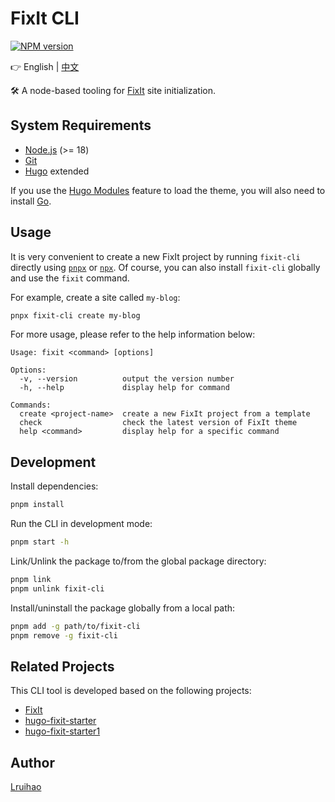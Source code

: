 # FixIt CLI

[![NPM version](https://img.shields.io/npm/v/fixit-cli.svg)](https://www.npmjs.com/package/fixit-cli)

👉 English | [中文](README.md)

🛠️ A node-based tooling for [FixIt](https://github.com/hugo-fixit/FixIt) site initialization.

## System Requirements

- [Node.js](https://nodejs.org/) (>= 18)
- [Git](https://git-scm.com/)
- [Hugo](https://gohugo.io/) extended

If you use the [Hugo Modules](https://gohugo.io/hugo-modules/) feature to load the theme, you will also need to install [Go](https://go.dev/dl/).

## Usage

It is very convenient to create a new FixIt project by running `fixit-cli` directly using [`pnpx`](https://pnpm.io/cli/dlx) or [`npx`](https://docs.npmjs.com/cli/v11/commands/npx). Of course, you can also install `fixit-cli` globally and use the `fixit` command.

For example, create a site called `my-blog`:

```bash
pnpx fixit-cli create my-blog
```

For more usage, please refer to the help information below:

```plain
Usage: fixit <command> [options]

Options:
  -v, --version          output the version number
  -h, --help             display help for command

Commands:
  create <project-name>  create a new FixIt project from a template
  check                  check the latest version of FixIt theme
  help <command>         display help for a specific command
```

## Development

Install dependencies:

```bash
pnpm install
```

Run the CLI in development mode:

```bash
pnpm start -h
```

Link/Unlink the package to/from the global package directory:

```bash
pnpm link
pnpm unlink fixit-cli
```

Install/uninstall the package globally from a local path:

```bash
pnpm add -g path/to/fixit-cli
pnpm remove -g fixit-cli
```

## Related Projects

This CLI tool is developed based on the following projects:

- [FixIt](https://github.com/hugo-fixit/FixIt)
- [hugo-fixit-starter](https://github.com/hugo-fixit/hugo-fixit-starter)
- [hugo-fixit-starter1](https://github.com/hugo-fixit/hugo-fixit-starter1)

## Author

[Lruihao](https://github.com/Lruihao "Follow me on GitHub")
